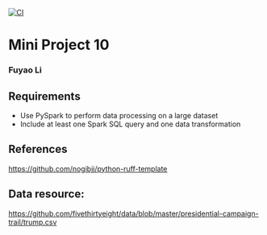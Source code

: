 [![CI](https://github.com/nogibjj/python-ruff-template/actions/workflows/cicd.yml/badge.svg)](https://github.com/nogibjj/python-ruff-template/actions/workflows/cicd.yml)
# Mini Project 10

### Fuyao Li

## Requirements
+ Use PySpark to perform data processing on a large dataset
+ Include at least one Spark SQL query and one data transformation



## References
https://github.com/nogibjj/python-ruff-template
## Data resource:
https://github.com/fivethirtyeight/data/blob/master/presidential-campaign-trail/trump.csv
